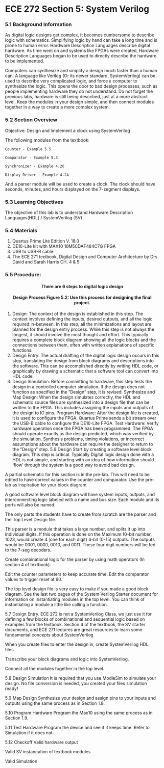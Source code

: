 # ECE 272 Section 5: System Verilog
### 5.1 Background Information
As digital logic designs get complex, it becomes cumbersome to describe logic with schematics. Simplifying logic by hand can take a long time and is prone to human error. Hardware Description Languages describe digital hardware. As time went on and systems like FPGAs were created, Hardware Description Languages began to be used to directly describe the hardware to be implemented.

 

Computers can synthesize and simplify a design much faster than a human can. A language like Verilog (Or its newer standard, SystemVerilog) can be used to describe very complicated logic, and force a computer to synthesize the logic. This opens the door to bad design processes, such as people implementing hardware they do not understand. Do not forget the previous labs, hardware is still being described, just at a more abstract level. Keep the modules in your design simple, and then connect modules together in a way to create a more complex system.

 

### 5.2 Section Overview
Objective: Design and Implement a clock using SystemVerilog

The following modules from the textbook:

    Counter - Example 5.5

    Comparator - Example 5.3

    Synchronizer - Example 4.20

    Display Driver - Example 4.24

And a parser module will be used to create a clock. The clock should have seconds, minutes, and hours displayed on the 7-segment displays.  

### 5.3 Learning Objectives
 The objective of this lab is to understand Hardware Description Languages(HDL) / SystemVerilog (SV) 

### 5.4 Materials
1. Quartus Prime Lite Edition V. 18.0
2. DE10-Lite kit with MAX10 10M50DAF484C7G FPGA 
3. USB to USB-B cable
4. The ECE 271 textbook, Digital Design and Computer Architecture by Drs. David and Sarah Harris CH. 4 & 5
### 5.5 Procedure:
#### <div align="center">There are 6 steps to digital logic design</div>

#### <div align="center">Design Process Figure 5.2: Use this process for designing the final project.</div>

1. Design: The context of the design is established in this step. The context involves defining the inputs, desired outputs, and all the logic required in-between. In this step, all the minimizations and layout are planned for the design entry process. While this step is not always the longest, it should involve the most thought and effort. This typically requires a complete block diagram showing all the logic blocks and the connections between them, often with written explanations of specific functions. 
2. Design Entry: The actual drafting of the digital logic design occurs in this step, translating the design from block diagrams and descriptions into the software. This can be accomplished directly by writing HDL code, or graphically by drawing a schematic that a software tool can convert into HDL code. 
3. Design Simulation: Before committing to hardware, this step tests the design in a controlled computer simulation. If the design does not function as specified in the ”Design” step, it is revised. 
Synthesize and Map Design: When the design simulates correctly, the HDL and schematic source files are synthesized into a design file that can be written to the FPGA. This includes assigning the inputs and outputs of the design to IO pins. 
Program Hardware: After the design file is created, it is used to configure the FPGA. Quartus Prime sends a bit stream over the USB-B cable to configure the DE10-Lite FPGA. 
Test Hardware: Verify hardware operation once the FPGA has been programmed. The FPGA should operate exactly as the design predicted, which was verified by the simulation. Synthesis problems, timing violations, or incorrect assumptions about the hardware can require the designer to return to the ”Design” step.
5.6 Design
Start by creating a software level block diagram. This step is critical. Typically Digital logic design done with a HDL is not simple, and starting with an idea of how information should ‘flow’ through the system is a good way to avoid bad design.

A partial schematic for this section is in the pre-lab. This will need to be edited to have correct values in the counter and comparator. Use the pre-lab as inspiration for your block diagram.

A good software level block diagram will have system inputs, outputs, and interconnecting logic labeled with a name and bus size. Each module and its ports will also be named.

 

The only parts the students have to create from scratch are the parser and the Top Level Design file.  

 

This parser is a module that takes a large number, and splits it up into individual digits. If this operation is done on the Maximum 10-bit number, 1023, would create 4 (one for each digit) 4-bit (0-15) outputs. The outputs would be 0001, 0000, 0010, and 0011. These four digit numbers will be fed to the 7-seg decoders.  

Create combinational logic for the parser by using math operators (In section 4 of textbook).

Edit the counter parameters to keep accurate time. Edit the comparator values to trigger reset at 60.  

 

The top level design file is very easy to make if you made a good block diagram. See the last two pages of the System Verilog Starter document for information on instantiating modules in the top level. You can think of instantiating a module a little like calling a function.

5.7 Design Entry.
ECE 272 is not a SystemVerilog Class, we just use it for defining a few blocks of combinational and sequential logic based on examples from the textbook.  Section 4 of the textbook, the SV starter documents, and ECE 271 lectures are great resources to learn some fundamental concepts about SystemVerilog.

 

When you create files to enter the design in, create SystemVerilog HDL files.

 

Transcribe your block diagrams and logic into SystemVerilog.

Connect all the modules together in the top level.

5.8 Design Simulation
It is required that you use ModleSim to simulate your design. No file conversion is needed, you created your files simulation ready! 

5.9 Map Design
Synthesize your design and assign pins to your inputs and outputs using the same process as in Section 1.8.

5.10 Program Hardware
Program the Max10 using the same process as in Section 1.9.

5.11 Test Hardware
Program the device and see if it keeps time. Refer to Simulation if it does not. 

5.12 Checkoff
Valid hardware output

Valid SV instancation of textbook modules

Valid Simulation
